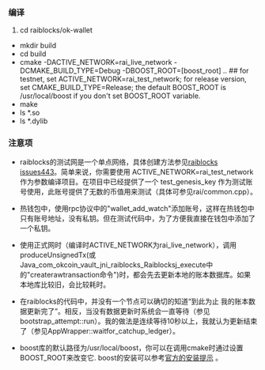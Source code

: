 ### 编译

1. cd raiblocks/ok-wallet
- mkdir build
- cd build
- cmake -DACTIVE_NETWORK=rai_live_network -DCMAKE_BUILD_TYPE=Debug -DBOOST_ROOT=[boost_root] ..   ## for testnet, set ACTIVE_NETWORK=rai_test_network; for release version, set CMAKE_BUILD_TYPE=Release; the default BOOST_ROOT is /usr/local/boost if you don't set BOOST_ROOT variable.
- make
- ls *.so
- ls *.dylib

### 注意项
- raiblocks的测试网是一个单点网络，具体创建方法参见[raiblocks issues443](https://github.com/nanocurrency/raiblocks/issues/443)。简单来说，你需要使用 ACTIVE_NETWORK=rai_test_network 作为参数编译项目。在项目中已经提供了一个 test_genesis_key 作为测试账号使用，此账号提供了无数的币值用来测试（具体可参见rai/common.cpp）。

- 热钱包中，使用rpc协议中的"wallet_add_watch"添加账号，这样在热钱包中只有账号地址，没有私钥。但在测试代码中，为了方便我直接在钱包中添加了一个私钥。

- 使用正式网时（编译时ACTIVE_NETWORK为rai_live_network），调用produceUnsignedTx(或Java_com_okcoin_vault_jni_raiblocks_Raiblocksj_execute中的"createrawtransaction命令")时，都会先去更新本地的账本数据库。如果本地库比较旧，会比较耗时。

- 在raiblocks的代码中，并没有一个节点可以确切的知道“到此为止 我的账本数据更新完了”。相反，当没有数据更新时系统会一直等待（参见bootstrap_attempt::run）。我的做法是连续等待10秒以上，我就认为更新结束了（参见AppWrapper::waitfor_catchup_ledger）。

- boost库的默认路径为/usr/local/boost，你可以在调用cmake时通过设置BOOST_ROOT来改变它. boost的安装可以参考[官方的安装提示](https://github.com/nanocurrency/raiblocks/wiki/Build-Instructions) 。
